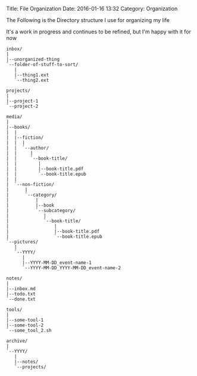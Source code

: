 Title: File Organization
Date: 2016-01-16 13:32
Category: Organization

The Following is the Directory structure I use for organizing my life

It's a work in progress and continues to be refined, but I'm happy with it for now


```
inbox/
|
|--unorganized-thing
`--folder-of-stuff-to-sort/
   |
   |--thing1.ext
   `--thing2.ext
```

```
projects/
|
|--project-1
`--project-2
```

```
media/
|
|--books/
|  |
|  |--fiction/
|  |  |
|  |  `--author/
|  |     |
|  |     `--book-title/
|  |        |
|  |        |--book-title.pdf
|  |        `--book-title.epub
|  |
|  `--non-fiction/
|      |
|      `--category/
|          |
|          |--book
|          `--subcategory/
|             |
|             `--book-title/
|                 |
|                 |--book-title.pdf
|                 `--book-title.epub
`--pictures/
   |
   `--YYYY/
      |
      |--YYYY-MM-DD_event-name-1
      `--YYYY-MM-DD_YYYY-MM-DD_event-name-2
```

```
notes/
|
|--inbox.md
|--todo.txt
`--done.txt
```

```
tools/
|
|--some-tool-1
|--some-tool-2
`--some_tool_2.sh
```


```
archive/
|
`--YYYY/
   |
   |--notes/
   `--projects/
```
